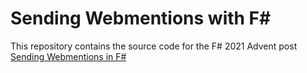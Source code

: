 # Sending Webmentions with F#

This repository contains the source code for the F# 2021 Advent post [Sending Webmentions in F#](https://www.luisquintanilla.me/posts/sending-webmentions-fsharp-fsadvent.html)